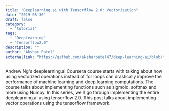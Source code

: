 ```yaml
---
title: "Deeplearning.ai with Tensorflow 2.0: Vectorization"
date: "2019-08-30"
draft: false
category: 
  - "tutorial"
tags:
  - "DeepLearning"
  - "Tensorflow2.0"
description: ""
author: "Akshar Patel"
externallink: "https://github.com/aksharpatel47/deep-learning-ai/blob/master/neural_networks_and_deep_learning/week2/tensorflow_and_vectorization.ipynb"
---
```


Andrew Ng's deeplearning.ai Coursera course starts with talking about how using vectorized operations instead of for loops can drastically improve the performance of machine learning and deep learning computations. The course talks about implementing functions such as sigmoid, softmax and more using Numpy. In this series, we'll go through implementing the entire deeplearning.ai using tensorflow 2.0. This post talks about implementing vector operations using the tensorflow framework.